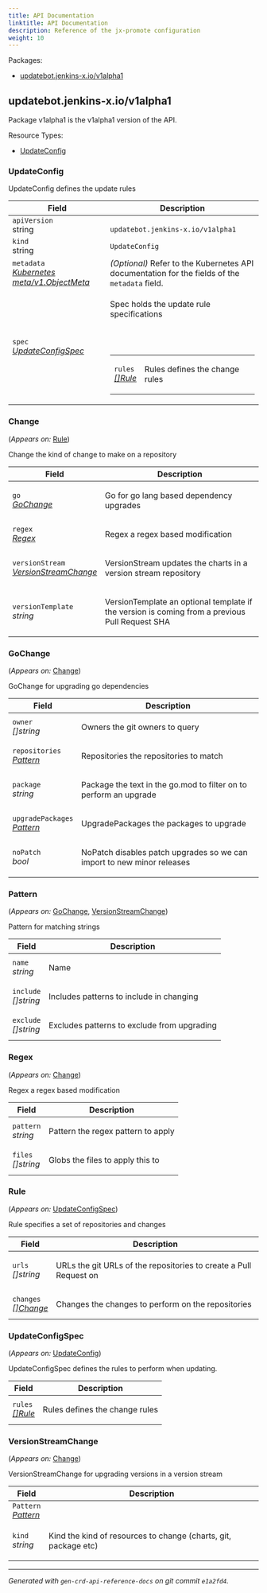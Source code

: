 ```yaml
---
title: API Documentation
linktitle: API Documentation
description: Reference of the jx-promote configuration
weight: 10
---
```

<p>Packages:</p>
<ul>
<li>
<a href="#updatebot.jenkins-x.io%2fv1alpha1">updatebot.jenkins-x.io/v1alpha1</a>
</li>
</ul>
<h2 id="updatebot.jenkins-x.io/v1alpha1">updatebot.jenkins-x.io/v1alpha1</h2>
<p>
<p>Package v1alpha1 is the v1alpha1 version of the API.</p>
</p>
Resource Types:
<ul><li>
<a href="#updatebot.jenkins-x.io/v1alpha1.UpdateConfig">UpdateConfig</a>
</li></ul>
<h3 id="updatebot.jenkins-x.io/v1alpha1.UpdateConfig">UpdateConfig
</h3>
<p>
<p>UpdateConfig defines the update rules</p>
</p>
<table>
<thead>
<tr>
<th>Field</th>
<th>Description</th>
</tr>
</thead>
<tbody>
<tr>
<td>
<code>apiVersion</code></br>
string</td>
<td>
<code>
updatebot.jenkins-x.io/v1alpha1
</code>
</td>
</tr>
<tr>
<td>
<code>kind</code></br>
string
</td>
<td><code>UpdateConfig</code></td>
</tr>
<tr>
<td>
<code>metadata</code></br>
<em>
<a href="https://kubernetes.io/docs/reference/generated/kubernetes-api/v1.13/#objectmeta-v1-meta">
Kubernetes meta/v1.ObjectMeta
</a>
</em>
</td>
<td>
<em>(Optional)</em>
Refer to the Kubernetes API documentation for the fields of the
<code>metadata</code> field.
</td>
</tr>
<tr>
<td>
<code>spec</code></br>
<em>
<a href="#updatebot.jenkins-x.io/v1alpha1.UpdateConfigSpec">
UpdateConfigSpec
</a>
</em>
</td>
<td>
<p>Spec holds the update rule specifications</p>
<br/>
<br/>
<table>
<tr>
<td>
<code>rules</code></br>
<em>
<a href="#updatebot.jenkins-x.io/v1alpha1.Rule">
[]Rule
</a>
</em>
</td>
<td>
<p>Rules defines the change rules</p>
</td>
</tr>
</table>
</td>
</tr>
</tbody>
</table>
<h3 id="updatebot.jenkins-x.io/v1alpha1.Change">Change
</h3>
<p>
(<em>Appears on:</em>
<a href="#updatebot.jenkins-x.io/v1alpha1.Rule">Rule</a>)
</p>
<p>
<p>Change the kind of change to make on a repository</p>
</p>
<table>
<thead>
<tr>
<th>Field</th>
<th>Description</th>
</tr>
</thead>
<tbody>
<tr>
<td>
<code>go</code></br>
<em>
<a href="#updatebot.jenkins-x.io/v1alpha1.GoChange">
GoChange
</a>
</em>
</td>
<td>
<p>Go for go lang based dependency upgrades</p>
</td>
</tr>
<tr>
<td>
<code>regex</code></br>
<em>
<a href="#updatebot.jenkins-x.io/v1alpha1.Regex">
Regex
</a>
</em>
</td>
<td>
<p>Regex a regex based modification</p>
</td>
</tr>
<tr>
<td>
<code>versionStream</code></br>
<em>
<a href="#updatebot.jenkins-x.io/v1alpha1.VersionStreamChange">
VersionStreamChange
</a>
</em>
</td>
<td>
<p>VersionStream updates the charts in a version stream repository</p>
</td>
</tr>
<tr>
<td>
<code>versionTemplate</code></br>
<em>
string
</em>
</td>
<td>
<p>VersionTemplate an optional template if the version is coming from a previous Pull Request SHA</p>
</td>
</tr>
</tbody>
</table>
<h3 id="updatebot.jenkins-x.io/v1alpha1.GoChange">GoChange
</h3>
<p>
(<em>Appears on:</em>
<a href="#updatebot.jenkins-x.io/v1alpha1.Change">Change</a>)
</p>
<p>
<p>GoChange for upgrading go dependencies</p>
</p>
<table>
<thead>
<tr>
<th>Field</th>
<th>Description</th>
</tr>
</thead>
<tbody>
<tr>
<td>
<code>owner</code></br>
<em>
[]string
</em>
</td>
<td>
<p>Owners the git owners to query</p>
</td>
</tr>
<tr>
<td>
<code>repositories</code></br>
<em>
<a href="#updatebot.jenkins-x.io/v1alpha1.Pattern">
Pattern
</a>
</em>
</td>
<td>
<p>Repositories the repositories to match</p>
</td>
</tr>
<tr>
<td>
<code>package</code></br>
<em>
string
</em>
</td>
<td>
<p>Package the text in the go.mod to filter on to perform an upgrade</p>
</td>
</tr>
<tr>
<td>
<code>upgradePackages</code></br>
<em>
<a href="#updatebot.jenkins-x.io/v1alpha1.Pattern">
Pattern
</a>
</em>
</td>
<td>
<p>UpgradePackages the packages to upgrade</p>
</td>
</tr>
<tr>
<td>
<code>noPatch</code></br>
<em>
bool
</em>
</td>
<td>
<p>NoPatch disables patch upgrades so we can import to new minor releases</p>
</td>
</tr>
</tbody>
</table>
<h3 id="updatebot.jenkins-x.io/v1alpha1.Pattern">Pattern
</h3>
<p>
(<em>Appears on:</em>
<a href="#updatebot.jenkins-x.io/v1alpha1.GoChange">GoChange</a>, 
<a href="#updatebot.jenkins-x.io/v1alpha1.VersionStreamChange">VersionStreamChange</a>)
</p>
<p>
<p>Pattern for matching strings</p>
</p>
<table>
<thead>
<tr>
<th>Field</th>
<th>Description</th>
</tr>
</thead>
<tbody>
<tr>
<td>
<code>name</code></br>
<em>
string
</em>
</td>
<td>
<p>Name</p>
</td>
</tr>
<tr>
<td>
<code>include</code></br>
<em>
[]string
</em>
</td>
<td>
<p>Includes patterns to include in changing</p>
</td>
</tr>
<tr>
<td>
<code>exclude</code></br>
<em>
[]string
</em>
</td>
<td>
<p>Excludes patterns to exclude from upgrading</p>
</td>
</tr>
</tbody>
</table>
<h3 id="updatebot.jenkins-x.io/v1alpha1.Regex">Regex
</h3>
<p>
(<em>Appears on:</em>
<a href="#updatebot.jenkins-x.io/v1alpha1.Change">Change</a>)
</p>
<p>
<p>Regex a regex based modification</p>
</p>
<table>
<thead>
<tr>
<th>Field</th>
<th>Description</th>
</tr>
</thead>
<tbody>
<tr>
<td>
<code>pattern</code></br>
<em>
string
</em>
</td>
<td>
<p>Pattern the regex pattern to apply</p>
</td>
</tr>
<tr>
<td>
<code>files</code></br>
<em>
[]string
</em>
</td>
<td>
<p>Globs the files to apply this to</p>
</td>
</tr>
</tbody>
</table>
<h3 id="updatebot.jenkins-x.io/v1alpha1.Rule">Rule
</h3>
<p>
(<em>Appears on:</em>
<a href="#updatebot.jenkins-x.io/v1alpha1.UpdateConfigSpec">UpdateConfigSpec</a>)
</p>
<p>
<p>Rule specifies a set of repositories and changes</p>
</p>
<table>
<thead>
<tr>
<th>Field</th>
<th>Description</th>
</tr>
</thead>
<tbody>
<tr>
<td>
<code>urls</code></br>
<em>
[]string
</em>
</td>
<td>
<p>URLs the git URLs of the repositories to create a Pull Request on</p>
</td>
</tr>
<tr>
<td>
<code>changes</code></br>
<em>
<a href="#updatebot.jenkins-x.io/v1alpha1.Change">
[]Change
</a>
</em>
</td>
<td>
<p>Changes the changes to perform on the repositories</p>
</td>
</tr>
</tbody>
</table>
<h3 id="updatebot.jenkins-x.io/v1alpha1.UpdateConfigSpec">UpdateConfigSpec
</h3>
<p>
(<em>Appears on:</em>
<a href="#updatebot.jenkins-x.io/v1alpha1.UpdateConfig">UpdateConfig</a>)
</p>
<p>
<p>UpdateConfigSpec defines the rules to perform when updating.</p>
</p>
<table>
<thead>
<tr>
<th>Field</th>
<th>Description</th>
</tr>
</thead>
<tbody>
<tr>
<td>
<code>rules</code></br>
<em>
<a href="#updatebot.jenkins-x.io/v1alpha1.Rule">
[]Rule
</a>
</em>
</td>
<td>
<p>Rules defines the change rules</p>
</td>
</tr>
</tbody>
</table>
<h3 id="updatebot.jenkins-x.io/v1alpha1.VersionStreamChange">VersionStreamChange
</h3>
<p>
(<em>Appears on:</em>
<a href="#updatebot.jenkins-x.io/v1alpha1.Change">Change</a>)
</p>
<p>
<p>VersionStreamChange for upgrading versions in a version stream</p>
</p>
<table>
<thead>
<tr>
<th>Field</th>
<th>Description</th>
</tr>
</thead>
<tbody>
<tr>
<td>
<code>Pattern</code></br>
<em>
<a href="#updatebot.jenkins-x.io/v1alpha1.Pattern">
Pattern
</a>
</em>
</td>
<td>
</td>
</tr>
<tr>
<td>
<code>kind</code></br>
<em>
string
</em>
</td>
<td>
<p>Kind the kind of resources to change (charts, git, package etc)</p>
</td>
</tr>
</tbody>
</table>
<hr/>
<p><em>
Generated with <code>gen-crd-api-reference-docs</code>
on git commit <code>e1a2fd4</code>.
</em></p>
